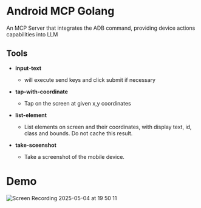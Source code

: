 # Android MCP Golang
An MCP Server that integrates the ADB command, providing device actions capabilities into LLM 

## Tools
- **input-text**
	- will execute send keys and click submit if necessary

- **tap-with-coordinate**
	- Tap on the screen at given x,y coordinates

- **list-element**
	- List elements on screen and their coordinates, with display text, id, class and bounds. Do not cache this result.

- **take-sceenshot**
	- Take a screenshot of the mobile device.

# Demo
![Screen Recording 2025-05-04 at 19 50 11](https://github.com/user-attachments/assets/f4898430-ff78-4a68-abe7-8d99c05156f3)

